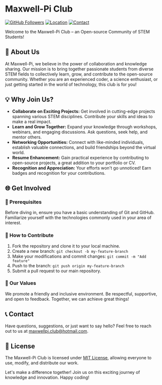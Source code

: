 <!--
<p align="center">
  <img src="path/to/your/logo.png" alt="Maxwell-Pi Club Logo" width="200" />
</p>
-->

# Maxwell-Pi Club

[![GitHub Followers](https://img.shields.io/github/followers/Maxwell-Pi-Club?label=Follow&style=social)](https://github.com/your_username)
[![Location](https://img.shields.io/badge/Location-Canada-red)](#)
[![Contact](https://img.shields.io/badge/Contact-maxwellpi.club%40hotmail.com-blue)](mailto:maxwellpi.club@hotmail.com)

Welcome to the Maxwell-Pi Club – an Open-source Community of STEM Students!

## 🚀 About Us

At Maxwell-Pi, we believe in the power of collaboration and knowledge sharing. Our mission is to bring together passionate students from diverse STEM fields to collectively learn, grow, and contribute to the open-source community. Whether you are an experienced coder, a science enthusiast, or just getting started in the world of technology, this club is for you!

## 💡 Why Join Us?

- **Collaborate on Exciting Projects:** Get involved in cutting-edge projects spanning various STEM disciplines. Contribute your skills and ideas to make a real impact.
- **Learn and Grow Together:** Expand your knowledge through workshops, webinars, and engaging discussions. Ask questions, seek help, and mentor others.
- **Networking Opportunities:** Connect with like-minded individuals, establish valuable connections, and build friendships beyond the virtual world.
- **Resume Enhancement:** Gain practical experience by contributing to open-source projects, a great addition to your portfolio or CV.
- **Recognition and Appreciation:** Your efforts won't go unnoticed! Earn badges and recognition for your contributions.

## 🌐 Get Involved

### 🔧 Prerequisites

Before diving in, ensure you have a basic understanding of Git and GitHub. Familiarize yourself with the technologies commonly used in your area of interest.

### 🎯 How to Contribute

1. Fork the repository and clone it to your local machine.
2. Create a new branch: `git checkout -b my-feature-branch`
3. Make your modifications and commit changes: `git commit -m "Add feature"`
4. Push to the branch: `git push origin my-feature-branch`
5. Submit a pull request to our main repository.

### 🌟 Our Values

We promote a friendly and inclusive environment. Be respectful, supportive, and open to feedback. Together, we can achieve great things!

## 📞 Contact

Have questions, suggestions, or just want to say hello? Feel free to reach out to us at maxwellpi.club@hotmail.com.

## 📜 License

The Maxwell-Pi Club is licensed under [MIT License](LICENSE), allowing everyone to use, modify, and distribute our work.

Let's make a difference together! Join us on this exciting journey of knowledge and innovation. Happy coding!
